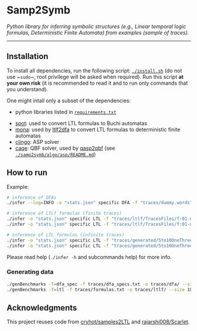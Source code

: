 # Samp2Symb
_Python library for inferring symbolic structures (e.g., Linear temporal logic formulas, Deterministic Finite Automata) from examples (sample of traces)._

---

## Installation

To install all dependencies, run the following script: [`./install.sh`](install.sh) (do not use ~`sudo`~, root privilege will be asked when required).
Run this script **at your own risk** (it is recommended to read it and to run only commands that you understand).

One might intall only a subset of the dependencies:
- python libraries listed in [`requirements.txt`](requirements.txt)
<!-- - [Z3](https://github.com/Z3Prover/z3#python) with python bindings: SAT solver -->
- [spot](https://spot.lrde.epita.fr/install.html): used to convert LTL formulas to Buchi automatas
- [mona](https://www.brics.dk/mona/): used by [ltlf2dfa](https://github.com/whitemech/LTLf2DFA) to convert LTL formulas to deterministic finite automatas
- [clingo](https://github.com/potassco/clingo): ASP solver
- [caqe](https://github.com/ltentrup/caqe.git): QBF solver, used by [qasp2qbf](https://github.com/potassco/qasp2qbf) (see [`./samp2symb/algo/asp/README.md`](samp2symb/algo/asp/README.md))


## How to run

Example:
```sh
# inference of DFAs
./infer --log=INFO -o "stats.json" specific DFA -f "traces/dummy.words" --dfa="dfa.dot" --dfa-new="dfa-{attempt}.dot" -n=3 --method=CE

# inference of LTLf formulas (finite traces)
./infer -o "stats.json" specific LTL -f "traces/ltlf/TracesFiles/f:01-nw:10000-ml:10-0.trace" -n=4 --method=CE
./infer -o "stats.json" specific LTL -f "traces/ltlf/TracesFiles/f:01-nw:10000-ml:10-0.trace" -n=4 --method=HYBRID --horizon=8

# inference of LTL formulas (infinite traces)
./infer -o "stats.json" specific LTL -f "traces/generated/5to10OneThree/0020.trace" -n=4 --method=CE
./infer -o "stats.json" specific LTL -f "traces/generated/5to10OneThree/0020.trace" -n=4 --method=HYBRID --horizon=8
```

Please read help (`./infer -h` and subcommands help) for more info.

<!-- insert help -->

### Generating data

```sh
./genBenchmarks -T=dfa_spec -f traces/dfa_specs.txt -o traces/dfa/ --size 500,0
./genBenchmarks -T=ltl -f traces/formulas.txt -o traces/ltlf/ --size 10000,0 --lengths 10
```

## Acknowledgments

This project reuses code from [cryhot/samples2LTL](https://github.com/cryhot/samples2LTL) and [rajarshi008/Scarlet](https://github.com/rajarshi008/Scarlet/).